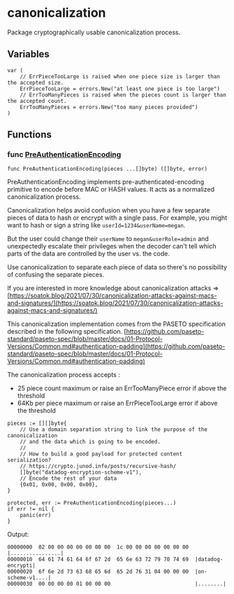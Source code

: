# canonicalization

Package cryptographically usable canonicalization process.

## Variables

```golang
var (
    // ErrPieceTooLarge is raised when one piece size is larger than the accepted size.
    ErrPieceTooLarge = errors.New("at least one piece is too large")
    // ErrTooManyPieces is raised when the pieces count is larger than the accepted count.
    ErrTooManyPieces = errors.New("too many pieces provided")
)
```

## Functions

### func [PreAuthenticationEncoding](pae.go#L46)

`func PreAuthenticationEncoding(pieces ...[]byte) ([]byte, error)`

PreAuthenticationEncoding implements pre-authenticated-encoding primitive to
encode before MAC or HASH values.
It acts as a normalized canonicalization process.

Canonicalization helps avoid confusion when you have a few separate pieces of
data to hash or encrypt with a single pass. For example, you might want to hash
or sign a string like `userId=1234&userName=megan`.

But the user could change their `userName` to `megan&userRole=admin` and
unexpectedly escalate their privileges when the decoder can't tell which parts
of the data are controlled by the user vs. the code.

Use canonicalization to separate each piece of data so there's no possibility
of confusing the separate pieces.

If you are interested in more knowledge about canonicalization attacks =>
[https://soatok.blog/2021/07/30/canonicalization-attacks-against-macs-and-signatures/](https://soatok.blog/2021/07/30/canonicalization-attacks-against-macs-and-signatures/)

This canonicalization implementation comes from the PASETO specification
described in the following specification.
[https://github.com/paseto-standard/paseto-spec/blob/master/docs/01-Protocol-Versions/Common.md#authentication-padding](https://github.com/paseto-standard/paseto-spec/blob/master/docs/01-Protocol-Versions/Common.md#authentication-padding)

The canonicalization process accepts :
* 25 piece count maximum or raise an ErrTooManyPiece error if above the threshold
* 64Kb per piece maximum or raise an ErrPieceTooLarge error if above the threshold

```golang
pieces := [][]byte{
    // Use a domain separation string to link the purpose of the canonicalization
    // and the data which is going to be encoded.
    //
    // How to build a good payload for protected content serialization?
    // https://crypto.junod.info/posts/recursive-hash/
    []byte("datadog-encryption-scheme-v1"),
    // Encode the rest of your data
    {0x01, 0x00, 0x00, 0x00},
}

protected, err := PreAuthenticationEncoding(pieces...)
if err != nil {
    panic(err)
}
```

 Output:

```
00000000  02 00 00 00 00 00 00 00  1c 00 00 00 00 00 00 00  |................|
00000010  64 61 74 61 64 6f 67 2d  65 6e 63 72 79 70 74 69  |datadog-encrypti|
00000020  6f 6e 2d 73 63 68 65 6d  65 2d 76 31 04 00 00 00  |on-scheme-v1....|
00000030  00 00 00 00 01 00 00 00                           |........|
```


